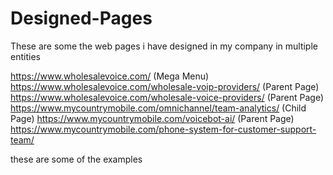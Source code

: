 # Designed-Pages
These are some the web pages i have designed in my company in multiple entities

https://www.wholesalevoice.com/ (Mega Menu)
https://www.wholesalevoice.com/wholesale-voip-providers/ (Parent Page)
https://www.wholesalevoice.com/wholesale-voice-providers/ (Parent Page)
https://www.mycountrymobile.com/omnichannel/team-analytics/ (Child Page)
https://www.mycountrymobile.com/voicebot-ai/ (Parent Page)
https://www.mycountrymobile.com/phone-system-for-customer-support-team/

these are some of the examples
